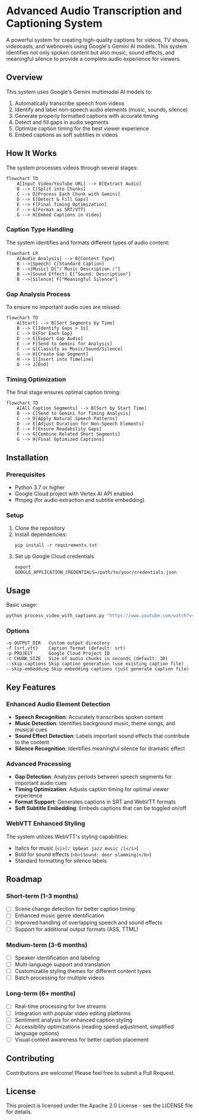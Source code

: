 # Advanced Audio Transcription and Captioning System

A powerful system for creating high-quality captions for videos, TV shows, videocasts, and webnovels using Google's Gemini AI models. This system identifies not only spoken content but also music, sound effects, and meaningful silence to provide a complete audio experience for viewers.

## Overview

This system uses Google's Gemini multimodal AI models to:

1. Automatically transcribe speech from videos
2. Identify and label non-speech audio elements (music, sounds, silence)
3. Generate properly formatted captions with accurate timing
4. Detect and fill gaps in audio segments
5. Optimize caption timing for the best viewer experience
6. Embed captions as soft subtitles in videos

## How It Works

The system processes videos through several stages:

```mermaid
flowchart TD
    A[Input Video/YouTube URL] --> B[Extract Audio]
    B --> C[Split into Chunks]
    C --> D[Process Each Chunk with Gemini]
    D --> E[Detect & Fill Gaps]
    E --> F[Final Timing Optimization]
    F --> G[Format as SRT/VTT]
    G --> H[Embed Captions in Video]
```

### Caption Type Handling

The system identifies and formats different types of audio content:

```mermaid
flowchart LR
    A[Audio Analysis] --> B{Content Type}
    B -->|Speech| C[Standard Caption]
    B -->|Music| D["♪ Music Description ♪"]
    B -->|Sound Effect| E["Sound: Description"]
    B -->|Silence| F["Meaningful Silence"]
```

### Gap Analysis Process

To ensure no important audio cues are missed:

```mermaid
flowchart TD
    A[Start] --> B[Sort Segments by Time]
    B --> C[Identify Gaps > 1s]
    C --> D{For Each Gap}
    D --> E[Export Gap Audio]
    E --> F[Send to Gemini for Analysis]
    F --> G[Classify as Music/Sound/Silence]
    G --> H[Create Gap Segment]
    H --> I[Insert into Timeline]
    D --> J[End]
```

### Timing Optimization

The final stage ensures optimal caption timing:

```mermaid
flowchart TD
    A[All Caption Segments] --> B[Sort by Start Time]
    B --> C[Send to Gemini for Timing Analysis]
    C --> D[Apply Natural Speech Patterns]
    D --> E[Adjust Duration for Non-Speech Elements]
    E --> F[Ensure Readability Gaps]
    F --> G[Combine Related Short Segments]
    G --> H[Final Optimized Captions]
```

## Installation

### Prerequisites

- Python 3.7 or higher
- Google Cloud project with Vertex AI API enabled
- ffmpeg (for audio extraction and subtitle embedding)

### Setup

1. Clone the repository
2. Install dependencies:
   ```
   pip install -r requirements.txt
   ```
3. Set up Google Cloud credentials
   ```
   export GOOGLE_APPLICATION_CREDENTIALS=/path/to/your/credentials.json
   ```

## Usage

Basic usage:

```bash
python process_video_with_captions.py "https://www.youtube.com/watch?v=VIDEO_ID"
```

### Options

```
-o OUTPUT_DIR   Custom output directory
-f {srt,vtt}    Caption format (default: srt)
-p PROJECT      Google Cloud Project ID
-c CHUNK_SIZE   Size of audio chunks in seconds (default: 30)
--skip-captions Skip caption generation (use existing caption file)
--skip-embedding Skip embedding captions (just generate caption file)
```

## Key Features

### Enhanced Audio Element Detection

- **Speech Recognition**: Accurately transcribes spoken content
- **Music Detection**: Identifies background music, theme songs, and musical cues
- **Sound Effect Detection**: Labels important sound effects that contribute to the content
- **Silence Recognition**: Identifies meaningful silence for dramatic effect

### Advanced Processing

- **Gap Detection**: Analyzes periods between speech segments for important audio cues
- **Timing Optimization**: Adjusts caption timing for optimal viewer experience
- **Format Support**: Generates captions in SRT and WebVTT formats
- **Soft Subtitle Embedding**: Embeds captions that can be toggled on/off

### WebVTT Enhanced Styling

The system utilizes WebVTT's styling capabilities:
- Italics for music (`<i>[♪ Upbeat jazz music ♪]</i>`)
- Bold for sound effects (`<b>[Sound: door slamming]</b>`)
- Standard formatting for silence labels

## Roadmap

### Short-term (1-3 months)

- [ ] Scene change detection for better caption timing
- [ ] Enhanced music genre identification
- [ ] Improved handling of overlapping speech and sound effects
- [ ] Support for additional output formats (ASS, TTML)

### Medium-term (3-6 months)

- [ ] Speaker identification and labeling
- [ ] Multi-language support and translation
- [ ] Customizable styling themes for different content types
- [ ] Batch processing for multiple videos

### Long-term (6+ months)

- [ ] Real-time processing for live streams
- [ ] Integration with popular video editing platforms
- [ ] Sentiment analysis for enhanced caption styling
- [ ] Accessibility optimizations (reading speed adjustment, simplified language options)
- [ ] Visual context awareness for better caption placement

## Contributing

Contributions are welcome! Please feel free to submit a Pull Request.

## License

This project is licensed under the Apache 2.0 License - see the LICENSE file for details.

